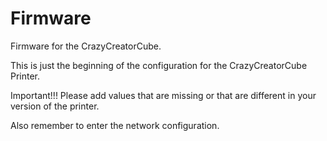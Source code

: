 # Firmware
Firmware for the CrazyCreatorCube.

This is just the beginning of the configuration for the CrazyCreatorCube Printer.

Important!!!
Please add values that are missing or that are different in your version of the printer.

Also remember to enter the network configuration.
